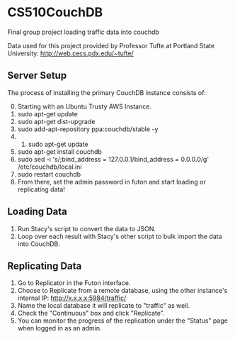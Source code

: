 # CS510CouchDB
Final group project loading traffic data into couchdb

Data used for this project provided by Professor Tufte at Portland State University:  http://web.cecs.pdx.edu/~tufte/

## Server Setup

The process of installing the primary CouchDB instance consists of:

0. Starting with an Ubuntu Trusty AWS Instance.
1. sudo apt-get update
2. sudo apt-get dist-upgrade
3. sudo add-apt-repository ppa:couchdb/stable -y
4. 1. sudo apt-get update
5. sudo apt-get install couchdb
6. sudo sed -i 's/;bind_address = 127.0.0.1/bind_address = 0.0.0.0/g' /etc/couchdb/local.ini
7. sudo restart couchdb
8. From there, set the admin password in futon and start loading or replicating data!

## Loading Data

1. Run Stacy's script to convert the data to JSON.
2. Loop over each result with Stacy's other script to bulk import the data into CouchDB.

## Replicating Data

1. Go to Replicator in the Futon interface.
2. Choose to Replicate from a remote database, using the other instance's internal IP: http://x.x.x.x:5984/traffic/
3. Name the local database it will replicate to "traffic" as well.
4. Check the "Continuous" box and click "Replicate".
5. You can monitor the progress of the replication under the "Status" page when logged in as an admin.
